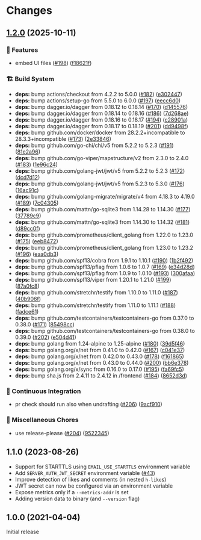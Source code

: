 # Changes

## [1.2.0](https://github.com/zerok/webmentiond/compare/v1.1.1...v1.2.0) (2025-10-11)


### 🎉 Features

* embed UI files ([#198](https://github.com/zerok/webmentiond/issues/198)) ([f18621f](https://github.com/zerok/webmentiond/commit/f18621fe5793654d39d65a90ccf34f79c58bb5e0))


### 🏗️ Build System

* **deps:** bump actions/checkout from 4.2.2 to 5.0.0 ([#182](https://github.com/zerok/webmentiond/issues/182)) ([e302447](https://github.com/zerok/webmentiond/commit/e30244774469f52ad06f3576a35ba19fff90e332))
* **deps:** bump actions/setup-go from 5.5.0 to 6.0.0 ([#197](https://github.com/zerok/webmentiond/issues/197)) ([eecc6d0](https://github.com/zerok/webmentiond/commit/eecc6d086820f635650e841a98738f11a0db78d4))
* **deps:** bump dagger.io/dagger from 0.18.12 to 0.18.14 ([#170](https://github.com/zerok/webmentiond/issues/170)) ([d145576](https://github.com/zerok/webmentiond/commit/d145576841919c26cb712e4ca94adfc75bef80c7))
* **deps:** bump dagger.io/dagger from 0.18.14 to 0.18.16 ([#186](https://github.com/zerok/webmentiond/issues/186)) ([7d268ae](https://github.com/zerok/webmentiond/commit/7d268aec506795cc78e1f89a22ddf0a7c490c16c))
* **deps:** bump dagger.io/dagger from 0.18.16 to 0.18.17 ([#194](https://github.com/zerok/webmentiond/issues/194)) ([c28901a](https://github.com/zerok/webmentiond/commit/c28901a5975e8520dd4c84de381d3aa6494cc48a))
* **deps:** bump dagger.io/dagger from 0.18.17 to 0.18.19 ([#201](https://github.com/zerok/webmentiond/issues/201)) ([dd9498f](https://github.com/zerok/webmentiond/commit/dd9498fc5eff8d99ec13ed3050b16de5f0aef51b))
* **deps:** bump github.com/docker/docker from 28.2.2+incompatible to 28.3.3+incompatible ([#173](https://github.com/zerok/webmentiond/issues/173)) ([2e33846](https://github.com/zerok/webmentiond/commit/2e3384658cfb678ce063c509f9bf707f578c8809))
* **deps:** bump github.com/go-chi/chi/v5 from 5.2.2 to 5.2.3 ([#191](https://github.com/zerok/webmentiond/issues/191)) ([81e2a96](https://github.com/zerok/webmentiond/commit/81e2a9687fa254d5ca27f0e9b4dbca7d4398296a))
* **deps:** bump github.com/go-viper/mapstructure/v2 from 2.3.0 to 2.4.0 ([#183](https://github.com/zerok/webmentiond/issues/183)) ([1e96c24](https://github.com/zerok/webmentiond/commit/1e96c24fe07c6aed468c5eea92f5eb0b5d36df33))
* **deps:** bump github.com/golang-jwt/jwt/v5 from 5.2.2 to 5.2.3 ([#172](https://github.com/zerok/webmentiond/issues/172)) ([dcd7d12](https://github.com/zerok/webmentiond/commit/dcd7d1254201f97946c6f9428c594cc253b1599a))
* **deps:** bump github.com/golang-jwt/jwt/v5 from 5.2.3 to 5.3.0 ([#176](https://github.com/zerok/webmentiond/issues/176)) ([16ac91c](https://github.com/zerok/webmentiond/commit/16ac91cd1e8b4d2a5a31da525ee15e61899424fa))
* **deps:** bump github.com/golang-migrate/migrate/v4 from 4.18.3 to 4.19.0 ([#189](https://github.com/zerok/webmentiond/issues/189)) ([7c04305](https://github.com/zerok/webmentiond/commit/7c0430559d9bc6ac0b8f01403168f28e656d0e88))
* **deps:** bump github.com/mattn/go-sqlite3 from 1.14.28 to 1.14.30 ([#177](https://github.com/zerok/webmentiond/issues/177)) ([37789c9](https://github.com/zerok/webmentiond/commit/37789c94880289f9236046aae56d6f0f45f6087f))
* **deps:** bump github.com/mattn/go-sqlite3 from 1.14.30 to 1.14.32 ([#181](https://github.com/zerok/webmentiond/issues/181)) ([d89cc0f](https://github.com/zerok/webmentiond/commit/d89cc0fe16c5243970ea6f4846f43353ea6f6457))
* **deps:** bump github.com/prometheus/client_golang from 1.22.0 to 1.23.0 ([#175](https://github.com/zerok/webmentiond/issues/175)) ([eeb8472](https://github.com/zerok/webmentiond/commit/eeb8472e5ae1de4fefbec8bfe64931a7b97e169c))
* **deps:** bump github.com/prometheus/client_golang from 1.23.0 to 1.23.2 ([#196](https://github.com/zerok/webmentiond/issues/196)) ([eaa0db3](https://github.com/zerok/webmentiond/commit/eaa0db333f24a0bcfe664023abb6517b01bf445b))
* **deps:** bump github.com/spf13/cobra from 1.9.1 to 1.10.1 ([#190](https://github.com/zerok/webmentiond/issues/190)) ([1b2f492](https://github.com/zerok/webmentiond/commit/1b2f492c8a4731176fe706913f7407bc73109c01))
* **deps:** bump github.com/spf13/pflag from 1.0.6 to 1.0.7 ([#169](https://github.com/zerok/webmentiond/issues/169)) ([e34d28d](https://github.com/zerok/webmentiond/commit/e34d28d7f7f733f967c9143f339cf18db427238b))
* **deps:** bump github.com/spf13/pflag from 1.0.9 to 1.0.10 ([#193](https://github.com/zerok/webmentiond/issues/193)) ([300afaa](https://github.com/zerok/webmentiond/commit/300afaa1338b12e3076a71dfc44a58f34aa8967a))
* **deps:** bump github.com/spf13/viper from 1.20.1 to 1.21.0 ([#199](https://github.com/zerok/webmentiond/issues/199)) ([87a0fc8](https://github.com/zerok/webmentiond/commit/87a0fc8e2ef4dec882df14e57a71c0f1089af56c))
* **deps:** bump github.com/stretchr/testify from 1.10.0 to 1.11.0 ([#187](https://github.com/zerok/webmentiond/issues/187)) ([40b906f](https://github.com/zerok/webmentiond/commit/40b906ffc38fc962ef77df8865c9921f4d467ecb))
* **deps:** bump github.com/stretchr/testify from 1.11.0 to 1.11.1 ([#188](https://github.com/zerok/webmentiond/issues/188)) ([fadce61](https://github.com/zerok/webmentiond/commit/fadce61c1755e7a0215ec5e6af4ec8c4f9c64f66))
* **deps:** bump github.com/testcontainers/testcontainers-go from 0.37.0 to 0.38.0 ([#171](https://github.com/zerok/webmentiond/issues/171)) ([85498cc](https://github.com/zerok/webmentiond/commit/85498cc5bbceab17fd90b99cc0fd4e86700c1d33))
* **deps:** bump github.com/testcontainers/testcontainers-go from 0.38.0 to 0.39.0 ([#202](https://github.com/zerok/webmentiond/issues/202)) ([e504d41](https://github.com/zerok/webmentiond/commit/e504d4192365bc8bf343c67a60bacf0bec4f215b))
* **deps:** bump golang from 1.24-alpine to 1.25-alpine ([#180](https://github.com/zerok/webmentiond/issues/180)) ([39d5f46](https://github.com/zerok/webmentiond/commit/39d5f46ff7074cef728bcb64fe9cf71859af5b44))
* **deps:** bump golang.org/x/net from 0.41.0 to 0.42.0 ([#167](https://github.com/zerok/webmentiond/issues/167)) ([c041e37](https://github.com/zerok/webmentiond/commit/c041e379dc503ea5c0f33e322cecbb410916b96a))
* **deps:** bump golang.org/x/net from 0.42.0 to 0.43.0 ([#178](https://github.com/zerok/webmentiond/issues/178)) ([f161865](https://github.com/zerok/webmentiond/commit/f16186596b3bc01b389ae959cb7dd018cd56014f))
* **deps:** bump golang.org/x/net from 0.43.0 to 0.44.0 ([#200](https://github.com/zerok/webmentiond/issues/200)) ([bb6e378](https://github.com/zerok/webmentiond/commit/bb6e378ab45dae35916e908632bc9adb3aa04b05))
* **deps:** bump golang.org/x/sync from 0.16.0 to 0.17.0 ([#195](https://github.com/zerok/webmentiond/issues/195)) ([fa69fc5](https://github.com/zerok/webmentiond/commit/fa69fc505aa02fe809a4067891c7850a22619101))
* **deps:** bump sha.js from 2.4.11 to 2.4.12 in /frontend ([#184](https://github.com/zerok/webmentiond/issues/184)) ([8652d3d](https://github.com/zerok/webmentiond/commit/8652d3dcbb42044f8a0eeeae742faca96fe1b22c))


### 🤖 Continuous Integration

* pr check should run also when undrafting ([#206](https://github.com/zerok/webmentiond/issues/206)) ([9acf910](https://github.com/zerok/webmentiond/commit/9acf910f40509361492a3590fd5211441871c1c4))


### 🔧 Miscellaneous Chores

* use release-please ([#204](https://github.com/zerok/webmentiond/issues/204)) ([9522345](https://github.com/zerok/webmentiond/commit/9522345fd9cb2aabf00f842ad6ea1a52b4a7a406))

## 1.1.0 (2023-08-26)

- Support for STARTTLS using `EMAIL_USE_STARTTLS` environment variable
- Add `SERVER_AUTH_JWT_SECRET` environment variable ([\#43][gh43])
- Improve detection of likes and comments (in nested `h-like`s)
- JWT secret can now be configured via an environment variable
- Expose metrics only if a `--metrics-addr` is set
- Adding version data to binary (and `--version` flag)

[gh43]: https://github.com/zerok/webmentiond/issues/43

## 1.0.0 (2021-04-04)

Initial release
